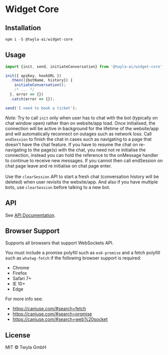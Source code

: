 # Widget Core

## Installation

```js
npm i -S @twyla-ai/widget-core
```

## Usage

```js
import {init, send, initiateConversation} from '@twyla-ai/widget-core';

init({ apiKey, hookURL })
  .then(({botName, history}) {
    initiateConversation();
    /* ... */
  }, error => {})
  .catch(error => {});

send('I need to book a ticket');
```

_Note:_ Try to call `init` only when user has to chat with the bot (typically on chat window open) rather than on website/app load. Once initialised, the connection will be active in background for the lifetime of the website/app and will automatically reconnect on outages such as network loss. Call `endSession` to finish the chat in cases such as navigating to a page that doesn't have the chat feature. If you have to resume the chat on re-navigating to the page(s) with the chat, you need not re initialise the connection, instead you can hold the reference to the onMessage handler to continue to receive new messages. If you cannot then call endSession on chat page leave and re initialise on chat page enter.
<br/><br/>
Use the `clearSession` API to start a fresh chat (conversation history will be deleted) when user revisits the website/app. And also if you have multiple bots, use `clearSession` before talking to a new bot.

## API

See [API Documentation](API.md).

## Browser Support

Supports all browsers that support WebSockets API.

You must include a promise polyfill such as `es6-promise` and a fetch polyfill such as `whatwg-fetch` if the following browser support is required:

- Chrome
- Firefox
- Safari 7+
- IE 10+
- Edge

For more info see:

- https://caniuse.com/#search=fetch
- https://caniuse.com/#search=promise
- https://caniuse.com/#search=web%20socket

## License

MIT © Twyla GmbH
